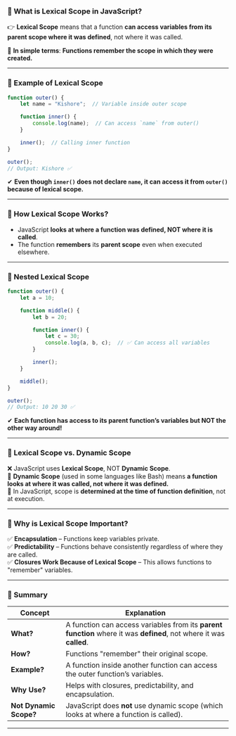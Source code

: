 ### **🔹 What is Lexical Scope in JavaScript?**  
👉 **Lexical Scope** means that a function **can access variables from its parent scope where it was defined**, not where it was called.  

📌 **In simple terms**: **Functions remember the scope in which they were created.**  

---

### **🔹 Example of Lexical Scope**
```javascript
function outer() {
    let name = "Kishore";  // Variable inside outer scope

    function inner() {
        console.log(name);  // Can access `name` from outer()
    }

    inner();  // Calling inner function
}

outer();  
// Output: Kishore ✅
```
✔ **Even though `inner()` does not declare `name`, it can access it from `outer()` because of lexical scope.**  

---

### **🔹 How Lexical Scope Works?**
- JavaScript **looks at where a function was defined, NOT where it is called**.
- The function **remembers** its **parent scope** even when executed elsewhere.

---

### **🔹 Nested Lexical Scope**
```javascript
function outer() {
    let a = 10;

    function middle() {
        let b = 20;

        function inner() {
            let c = 30;
            console.log(a, b, c);  // ✅ Can access all variables
        }

        inner();
    }

    middle();
}

outer();  
// Output: 10 20 30 ✅
```
✔ **Each function has access to its parent function’s variables but NOT the other way around!**  

---

### **🔹 Lexical Scope vs. Dynamic Scope**
❌ JavaScript uses **Lexical Scope**, NOT **Dynamic Scope**.  
📌 **Dynamic Scope** (used in some languages like Bash) means **a function looks at where it was called, not where it was defined.**  
🔹 In JavaScript, scope is **determined at the time of function definition**, not at execution.

---

### **🔹 Why is Lexical Scope Important?**
✅ **Encapsulation** – Functions keep variables private.  
✅ **Predictability** – Functions behave consistently regardless of where they are called.  
✅ **Closures Work Because of Lexical Scope** – This allows functions to "remember" variables.

---

### **🔹 Summary**
| Concept | Explanation |
|---------|------------|
| **What?** | A function can access variables from its **parent function** where it was **defined**, not where it was **called**. |
| **How?** | Functions "remember" their original scope. |
| **Example?** | A function inside another function can access the outer function’s variables. |
| **Why Use?** | Helps with closures, predictability, and encapsulation. |
| **Not Dynamic Scope?** | JavaScript does **not** use dynamic scope (which looks at where a function is called). |

---


